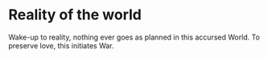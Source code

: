 # Reality of the world
Wake-up to reality, nothing ever goes as planned in this accursed World.
To preserve love, this initiates War.
